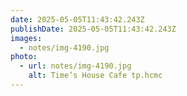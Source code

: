 ```yaml
---
date: 2025-05-05T11:43:42.243Z
publishDate: 2025-05-05T11:43:42.243Z
images:
  - notes/img-4190.jpg
photo:
  - url: notes/img-4190.jpg
    alt: Time’s House Cafe tp.hcmc
---
```

